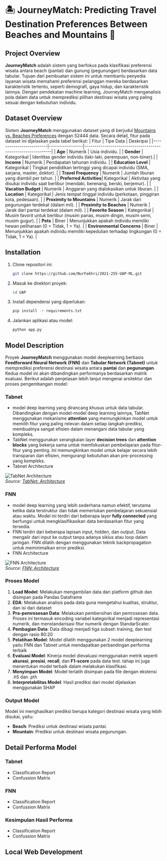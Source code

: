 # 🏝 JourneyMatch: Predicting Travel Destination Preferences Between Beaches and Mountains 🗻

## Project Overview 
**JourneyMatch** adalah sistem yang berfokus pada klasifikasi preferensi wisata antara beach (pantai) dan gunung (pegunungan) berdasarkan data tabular. Tujuan dari pembuatan sistem ini untuk membantu penyedia layanan wisata memahami preferensi pelanggan mereka berdasarkan karakteristik tertentu, seperti demografi, gaya hidup, dan karakteristik lainnya. Dengan pendekatan machine learning, JourneyMatch menganalisis pola dalam data untuk memprediksi pilihan destinasi wisata yang paling sesuai dengan kebutuhan individu. 

## Dataset Overview 
Sistem **JourneyMatch** menggunakan dataset yang di berjudul [Mountains vs. Beaches Preferences](https://www.kaggle.com/datasets/jahnavipaliwal/mountains-vs-beaches-preference) dengan 52444 data. Secara detail, fitur pada dataset ini dijelaskan pada tabel berikut:
| Fitur                   | Tipe Data       | Deskripsi                                                   |
|-------------------------|-----------------|-------------------------------------------------------------|
| **Age**                 | Numerik         | Usia individu.                                              |
| **Gender**              | Kategorikal     | Identitas gender individu (laki-laki, perempuan, non-biner).|
| **Income**              | Numerik         | Pendapatan tahunan individu.                                |
| **Education Level**     | Kategorikal     | Tingkat pendidikan tertinggi yang dicapai individu (SMA, sarjana, master, doktor). |
| **Travel Frequency**    | Numerik         | Jumlah liburan yang diambil per tahun.                      |
| **Preferred Activities**| Kategorikal     | Aktivitas yang disukai individu saat berlibur (mendaki, berenang, berski, berjemur). |
| **Vacation Budget**     | Numerik         | Anggaran yang dialokasikan untuk liburan.                   |
| **Location**            | Kategorikal     | Jenis tempat tinggal individu (perkotaan, pinggiran kota, pedesaan). |
| **Proximity to Mountains** | Numerik     | Jarak dari pegunungan terdekat (dalam mil).                 |
| **Proximity to Beaches** | Numerik        | Jarak dari pantai terdekat (dalam mil).                     |
| **Favorite Season**     | Kategorikal     | Musim favorit untuk berlibur (musim panas, musim dingin, musim semi, musim gugur). |
| **Pets**                | Biner           | Menunjukkan apakah individu memiliki hewan peliharaan (0 = Tidak, 1 = Ya). |
| **Environmental Concerns** | Biner       | Menunjukkan apakah individu memiliki kepedulian terhadap lingkungan (0 = Tidak, 1 = Ya). |

## Installation

1. Clone repositori ini:
   ```bash
   git clone https://github.com/NurFakhri/2021-255-UAP-ML.git
   ```

2. Masuk ke direktori proyek:
   ```bash
   cd UAP
   ```

3. Install dependensi yang diperlukan:
   ```bash
   pip install -r requirements.txt
   ```

4. Jalankan aplikasi atau model:
   ```bash
   python app.py
   ```

## Model Description

Proyek **JourneyMatch** menggunakan model deeplearning berbasis **Feedforward Neural Network (FNN)** dan **Tabular Network (Tabnet)** untuk memprediksi preferensi destinasi wisata antara **pantai** dan **pegunungan**. Kedua model ini akan dibandingkan performanya berdasarkan matrik evaluasi. Berikut adalah penjelasan lebih lanjut mengenai arsitektur dan proses pengembangan model:

### Tabnet
- model deep learning yang dirancang khusus untuk data tabular. Dibandingkan dengan model-model deep learning lainnya, TabNet menggunakan mekanisme **attention** yang memungkinkan model untuk memilih fitur yang paling relevan dalam setiap langkah prediksi, membuatnya sangat efisien dalam menangani data tabular yang kompleks.
- TabNet menggunakan serangkaian layer **decision trees** dan **attention blocks** yang bekerja sama untuk memfokuskan pembelajaran pada fitur-fitur yang penting. Ini memungkinkan model untuk belajar secara lebih transparan dan efisien, mengurangi kebutuhan akan pre-processing yang kompleks.
- Tabnet Architecture
  
![TabNet Architecture](https://media.geeksforgeeks.org/wp-content/uploads/20210927063444/tabnetenc-660x341.JPG)  
*Source: [TabNet: Architecture](https://www.geeksforgeeks.org/tabnet/)*

### FNN
- model deep learning yang lebih sederhana namun efektif, terutama ketika data terstruktur dan tidak memerlukan pembelajaran sekuensial atau waktu. Model ini terdiri dari beberapa layer **fully connected** yang berfungsi untuk mengklasifikasikan data berdasarkan fitur yang tersedia.
- FNN terdiri dari beberapa lapisan input, hidden, dan output. Data mengalir dari input ke output tanpa adanya siklus atau loop dalam jaringan. FNN dilatih dengan menggunakan teknik backpropagation untuk meminimalkan error prediksi.
- FNN Architecture
  
![FNN Architecture](https://media.geeksforgeeks.org/wp-content/uploads/20240601001059/FNN-768.jpg)  
*Source: [FNN: Architecture](https://www.geeksforgeeks.org/feedforward-neural-network/)*

### Proses Model
1.  **Load Model**: Melakukan mengambilan data dari platform github dan disimpan pada Pandas Dataframe
2.  **EDA**: Melakukan analisis pada data guna mengetahui kualitas, struktur, dan isi dari dataset
3.  **Pra-pemrosesan Data**: Melakukan pembersihan dan pemrosesan data. Proses ini termasuk encoding variabel kategorikal menjadi representasi numerik, dan menstandarisasi fitur numerik dengan StandarScaler.
4. **Pembagian Data**: Data dibagi menjadi tiga subset: training, dan test dengan rasio 80:20
5. **Pelatihan Model**: Model dilatih menggunakan 2 model deeplearning yaitu FNN dan Tabnet untuk mendapatkan perbandingan performa terbaik
6. **Evaluasi Model**: Kinerja model dievaluasi menggunakan metrik seperti **akurasi**, **presisi**, **recall**, dan **F1-score** pada data test. tahap ini juga menentukan model terbaik dalam melakukan klasifikasi.
7. **Menyimpan Model**: Model terlatih disimpan pada file dengan ekstensi .h5 dan .pth
8. **Interpretabilitas Model**: Hasil prediksi dari model dijelaskan menggunakan SHAP

### Output Model
Model ini menghasilkan prediksi berupa kategori destinasi wisata yang lebih disukai, yaitu:
- **Beach**: Prediksi untuk destinasi wisata pantai.
- **Mountain**: Prediksi untuk destinasi wisata pegunungan.

## Detail Performa Model
### Tabnet
- Classification Report
- Confussion Matrix

### FNN
- Classification Report
- Confussion Matrix

### Kesimpulan Hasil Performa
- Classification Report
- Confussion Matrix

## Local Web Development
